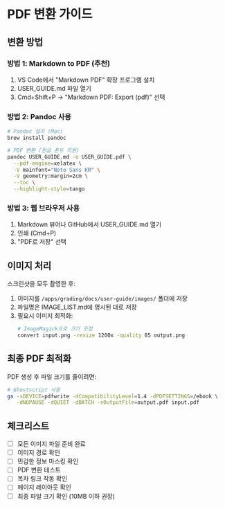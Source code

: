 # PDF 변환 가이드

## 변환 방법

### 방법 1: Markdown to PDF (추천)
1. VS Code에서 "Markdown PDF" 확장 프로그램 설치
2. USER_GUIDE.md 파일 열기
3. Cmd+Shift+P → "Markdown PDF: Export (pdf)" 선택

### 방법 2: Pandoc 사용
```bash
# Pandoc 설치 (Mac)
brew install pandoc

# PDF 변환 (한글 폰트 지원)
pandoc USER_GUIDE.md -o USER_GUIDE.pdf \
  --pdf-engine=xelatex \
  -V mainfont="Noto Sans KR" \
  -V geometry:margin=2cm \
  --toc \
  --highlight-style=tango
```

### 방법 3: 웹 브라우저 사용
1. Markdown 뷰어나 GitHub에서 USER_GUIDE.md 열기
2. 인쇄 (Cmd+P)
3. "PDF로 저장" 선택

## 이미지 처리

스크린샷을 모두 촬영한 후:

1. 이미지를 `/apps/grading/docs/user-guide/images/` 폴더에 저장
2. 파일명은 IMAGE_LIST.md에 명시된 대로 저장
3. 필요시 이미지 최적화:
   ```bash
   # ImageMagick으로 크기 조정
   convert input.png -resize 1200x -quality 85 output.png
   ```

## 최종 PDF 최적화

PDF 생성 후 파일 크기를 줄이려면:

```bash
# Ghostscript 사용
gs -sDEVICE=pdfwrite -dCompatibilityLevel=1.4 -dPDFSETTINGS=/ebook \
   -dNOPAUSE -dQUIET -dBATCH -sOutputFile=output.pdf input.pdf
```

## 체크리스트

- [ ] 모든 이미지 파일 준비 완료
- [ ] 이미지 경로 확인
- [ ] 민감한 정보 마스킹 확인
- [ ] PDF 변환 테스트
- [ ] 목차 링크 작동 확인
- [ ] 페이지 레이아웃 확인
- [ ] 최종 파일 크기 확인 (10MB 이하 권장)